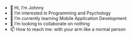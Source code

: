 - 👋 Hi, I’m Johnny
- 👀 I’m interested in Programming and Psychology
- 🌱 I’m currently learning Mobile Application Development
- 💞️ I’m looking to collaborate on nothing
- 📫 How to reach me: with your arm like a normal person

<!---
JBB0/JBB0 is a ✨ special ✨ repository because its `README.md` (this file) appears on your GitHub profile.
You can click the Preview link to take a look at your changes.
--->
